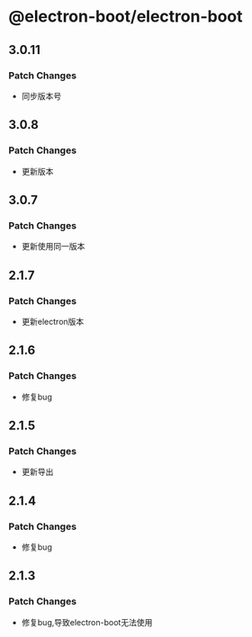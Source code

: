 # @electron-boot/electron-boot

## 3.0.11

### Patch Changes

- 同步版本号

## 3.0.8

### Patch Changes

- 更新版本

## 3.0.7

### Patch Changes

- 更新使用同一版本

## 2.1.7

### Patch Changes

- 更新electron版本

## 2.1.6

### Patch Changes

- 修复bug

## 2.1.5

### Patch Changes

- 更新导出

## 2.1.4

### Patch Changes

- 修复bug

## 2.1.3

### Patch Changes

- 修复bug,导致electron-boot无法使用

